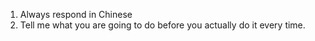 1. Always respond in Chinese
2.  Tell me what you are going to do before you actually do it every time. 
